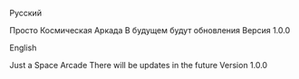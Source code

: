 Русский




Просто Космическая Аркада
В будущем будут обновления
Версия 1.0.0

English





Just a Space Arcade
There will be updates in the future
Version 1.0.0
